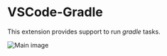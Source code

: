 # VSCode-Gradle

This extension provides support to run _gradle_ tasks.

![Main image](images/main.png)

